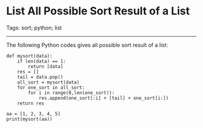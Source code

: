# List All Possible Sort Result of a List
Tags: sort; python; list

------

The following Python codes gives all possible sort result of a list:

    def mysort(data):
        if len(data) == 1:
            return [data]
        res = []
        tail = data.pop()
        all_sort = mysort(data)
        for one_sort in all_sort:
            for i in range(0,len(one_sort)):
                res.append(one_sort[:i] + [tail] + one_sort[i:])
        return res

    aa = [1, 2, 3, 4, 5]
    print(mysort(aa))

